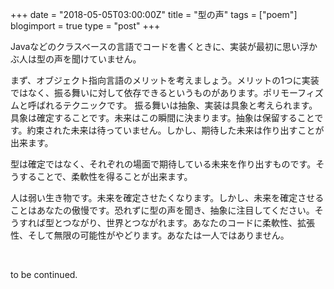 +++
date = "2018-05-05T03:00:00Z"
title = "型の声"
tags = ["poem"]
blogimport = true
type = "post"
+++

Javaなどのクラスベースの言語でコードを書くときに、実装が最初に思い浮かぶ人は型の声を聞けていません。

まず、オブジェクト指向言語のメリットを考えましょう。メリットの1つに実装ではなく、振る舞いに対して依存できるというものがあります。ポリモーフィズムと呼ばれるテクニックです。
振る舞いは抽象、実装は具象と考えられます。具象は確定することです。未来はこの瞬間に決まります。抽象は保留することです。約束された未来は待っていません。しかし、期待した未来は作り出すことが出来ます。

型は確定ではなく、それぞれの場面で期待している未来を作り出すものです。そうすることで、柔軟性を得ることが出来ます。

人は弱い生き物です。未来を確定させたくなります。しかし、未来を確定させることはあなたの傲慢です。恐れずに型の声を聞き、抽象に注目してください。そうすれば型とつながり、世界とつながれます。あなたのコードに柔軟性、拡張性、そして無限の可能性がやどります。あなたは一人ではありません。

<br />

to be continued.
